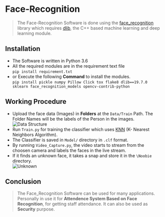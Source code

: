# Face-Recognition

  > The Face-Recognition Software is done using the [face_recognition](https://pypi.org/project/face_recognition/) library which requires [dlib](http://dlib.net), the C++ based machine learning and deep learning module.

## Installation  
  - The Software is written in Python 3.6
  - All the required modules are in the requirement text file   
  `pip install requirement.txt`
  - or Execute the following **Command** to install the modules.   
  `pip install pickle numpy Pillow Click tox flake8 dlib==19.7.0 sklearn face_recognition_models opencv-contrib-python`
  
## Working Procedure  
  - Upload the face data (Images) in **Folders** at the `Data/Train` Path. The Folder Names will be the labels of the Person in the images.  
  ![Data Structure](https://github.com/Immortalv5/Face-Recognition/blob/master/IMG/Data%20Structure.png)
  - Run `Train.py` for training the classifier which uses [KNN](https://scikit-learn.org/stable/modules/neighbors.html) (K- Nearest Neighbors Algorithm).
  - The Classifier is saved in `Model/` directory in `.clf` format.
  - By running `Video_Capture.py`, the video starts to stream from the choosen camera and labels the faces in the live stream.
  - If it finds an unknown face, it takes a snap and store it in the `\Noobie` directory.  
  ![Unknown](https://github.com/Immortalv5/Face-Recognition/blob/master/IMG/Unknown.png)
  
## Conclusion
> The Face_Recognition Software can be used for many applications. Personally in use it for **Attendence System Based on Face Recognition**, for getting staff attendance. It can also be used as **Security** purpose.  
